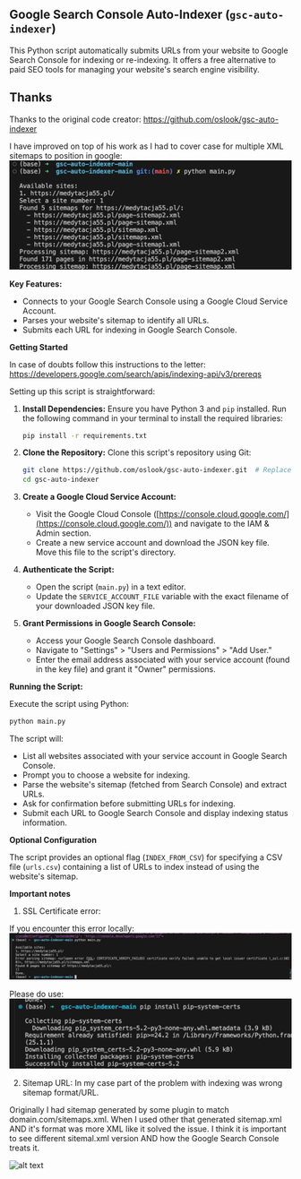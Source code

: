 ## Google Search Console Auto-Indexer (`gsc-auto-indexer`)

This Python script automatically submits URLs from your website to Google Search Console for indexing or re-indexing. It offers a free alternative to paid SEO tools for managing your website's search engine visibility.

## Thanks

Thanks to the original code creator: https://github.com/oslook/gsc-auto-indexer 


I have improved on top of his work as I had to cover case for multiple XML sitemaps to position in google:
![alt text](assets/image.png)


**Key Features:**

* Connects to your Google Search Console using a Google Cloud Service Account.
* Parses your website's sitemap to identify all URLs.
* Submits each URL for indexing in Google Search Console.

**Getting Started**

In case of doubts follow this instructions to the letter:
https://developers.google.com/search/apis/indexing-api/v3/prereqs 

Setting up this script is straightforward:

1. **Install Dependencies:**
   Ensure you have Python 3 and `pip` installed. Run the following command in your terminal to install the required libraries:

   ```bash
   pip install -r requirements.txt
   ```

2. **Clone the Repository:**
   Clone this script's repository using Git:

   ```bash
   git clone https://github.com/oslook/gsc-auto-indexer.git  # Replace 'username' with your GitHub username
   cd gsc-auto-indexer
   ```

3. **Create a Google Cloud Service Account:**
   - Visit the Google Cloud Console ([https://console.cloud.google.com/](https://console.cloud.google.com/)) and navigate to the IAM & Admin section.
   - Create a new service account and download the JSON key file. Move this file to the script's directory.

4. **Authenticate the Script:**
   - Open the script (`main.py`) in a text editor.
   - Update the `SERVICE_ACCOUNT_FILE` variable with the exact filename of your downloaded JSON key file. 

5. **Grant Permissions in Google Search Console:**
   - Access your Google Search Console dashboard.
   - Navigate to "Settings" > "Users and Permissions" > "Add User."
   - Enter the email address associated with your service account (found in the key file) and grant it "Owner" permissions.

**Running the Script:**

Execute the script using Python:

```bash
python main.py
```

The script will:

* List all websites associated with your service account in Google Search Console.
* Prompt you to choose a website for indexing.
* Parse the website's sitemap (fetched from Search Console) and extract URLs.
* Ask for confirmation before submitting URLs for indexing.
* Submit each URL to Google Search Console and display indexing status information.

**Optional Configuration**

The script provides an optional flag (`INDEX_FROM_CSV`) for specifying a CSV file (`urls.csv`) containing a list of URLs to index instead of using the website's sitemap.

**Important notes**
1. SSL Certificate error:

If you encounter this error locally:
![alt text](<assets/Pasted Graphic 3.png>)

Please do use:
![alt text](assets/image2.png)

2. Sitemap URL:
In my case part of the problem with indexing was wrong sitemap format/URL.

Originally I had sitemap generated by some plugin to match domain.com/sitemaps.xml.
When I used other that generated sitemap.xml AND it's format was more XML like it solved the issue.
I think it is important to see different sitemal.xml version AND how the Google Search Console treats it.

![alt text](assets.image3.png)